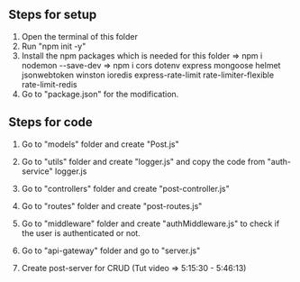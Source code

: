 
## Steps for setup
1. Open the terminal of this folder
2. Run "npm init -y" 
3. Install the npm packages which is needed for this folder 
=> npm i nodemon --save-dev
=> npm i cors dotenv express mongoose helmet jsonwebtoken winston ioredis express-rate-limit rate-limiter-flexible rate-limit-redis
4. Go to "package.json" for the modification.


## Steps for code
1. Go to "models" folder and create "Post.js"
2. Go to "utils" folder and create "logger.js" and copy the code from "auth-service" logger.js
3. Go to "controllers" folder and create "post-controller.js"
4. Go to "routes" folder and create "post-routes.js"
5. Go to "middleware" folder and create "authMiddleware.js" to check if the user is authenticated or not.
6. Go to "api-gateway" folder and go to "server.js"

 3. Create post-server for CRUD
 (Tut video => 5:15:30 - 5:46:13)



